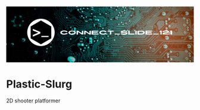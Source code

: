 ![alt text](https://github.com/Connectslide121/Plastic-Slurg/blob/master/Connect_banner_github.png)

# Plastic-Slurg
2D shooter platformer
